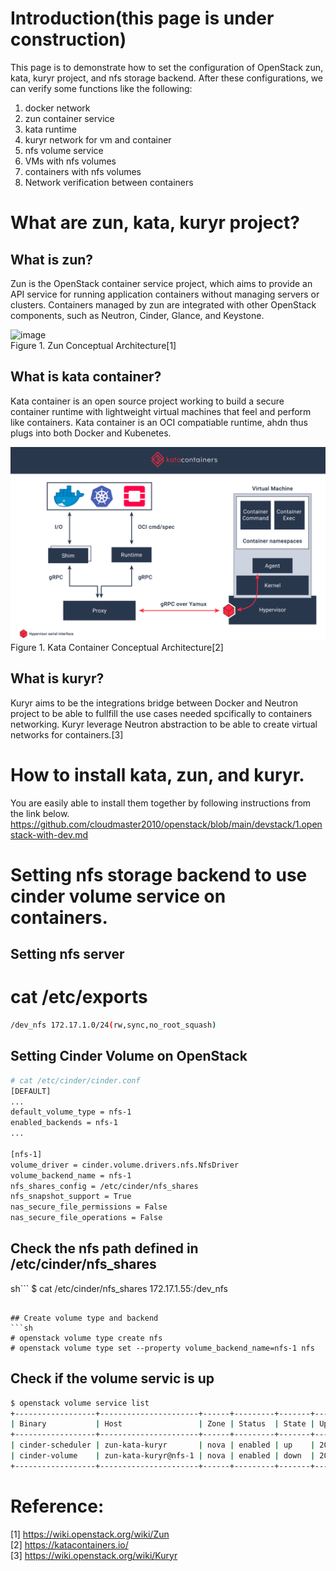 # Introduction(this page is under construction)
This page is to demonstrate how to set the configuration of OpenStack zun, kata, kuryr project, and nfs storage backend. 
After these configurations, we can verify some functions like the following: 
 1. docker network
 2. zun container service
 3. kata runtime
 4. kuryr network for vm and container
 5. nfs volume service
 6. VMs with nfs volumes
 7. containers with nfs volumes
 8. Network verification between containers

# What are zun, kata, kuryr project?
## What is zun?
Zun is the OpenStack container service project, which aims to provide an API service for running application containers without managing servers or clusters.
Containers managed by zun are integrated with other OpenStack components, such as Neutron, Cinder, Glance, and Keystone. 

![image](https://wiki.openstack.org/w/images/thumb/1/13/OpenStack-zun-image.jpeg/600px-OpenStack-zun-image.jpeg)   
Figure 1. Zun Conceptual Architecture[1]


## What is kata container?
Kata container is an open source project working to build a secure container runtime with lightweight virtual machines that feel and perform like containers.
Kata container is an OCI compatiable runtime, ahdn thus plugs into both Docker and Kubenetes.

![image](./images/3.kataimg.png)   
Figure 1. Kata Container Conceptual Architecture[2]

## What is kuryr?
Kuryr aims to be the integrations bridge between Docker and Neutron project to be able to fullfill the use cases needed spcifically to containers networking.
Kuryr leverage Neutron abstraction to be able to create virtual networks for containers.[3]

# How to install kata, zun, and kuryr.
You are easily able to install them together by following instructions from the link below.      
https://github.com/cloudmaster2010/openstack/blob/main/devstack/1.openstack-with-dev.md

# Setting nfs storage backend to use cinder volume service on containers.
## Setting nfs server   
# cat /etc/exports   
```sh
/dev_nfs 172.17.1.0/24(rw,sync,no_root_squash)
```

## Setting Cinder Volume on OpenStack   

```sh
# cat /etc/cinder/cinder.conf
[DEFAULT]
...
default_volume_type = nfs-1
enabled_backends = nfs-1
...

[nfs-1]
volume_driver = cinder.volume.drivers.nfs.NfsDriver
volume_backend_name = nfs-1
nfs_shares_config = /etc/cinder/nfs_shares
nfs_snapshot_support = True
nas_secure_file_permissions = False
nas_secure_file_operations = False
```

## Check the nfs path defined in /etc/cinder/nfs_shares
sh```
$ cat /etc/cinder/nfs_shares 
172.17.1.55:/dev_nfs
```

## Create volume type and backend   
```sh
# openstack volume type create nfs
# openstack volume type set --property volume_backend_name=nfs-1 nfs
```

## Check if the volume servic is up   
```sh
$ openstack volume service list
+------------------+----------------------+------+---------+-------+----------------------------+
| Binary           | Host                 | Zone | Status  | State | Updated At                 |
+------------------+----------------------+------+---------+-------+----------------------------+
| cinder-scheduler | zun-kata-kuryr       | nova | enabled | up    | 2022-02-19T15:02:16.000000 |
| cinder-volume    | zun-kata-kuryr@nfs-1 | nova | enabled | down  | 2022-02-19T03:32:40.000000 |
+------------------+----------------------+------+---------+-------+----------------------------+
```



# Reference:
[1] https://wiki.openstack.org/wiki/Zun   
[2] https://katacontainers.io/   
[3] https://wiki.openstack.org/wiki/Kuryr
